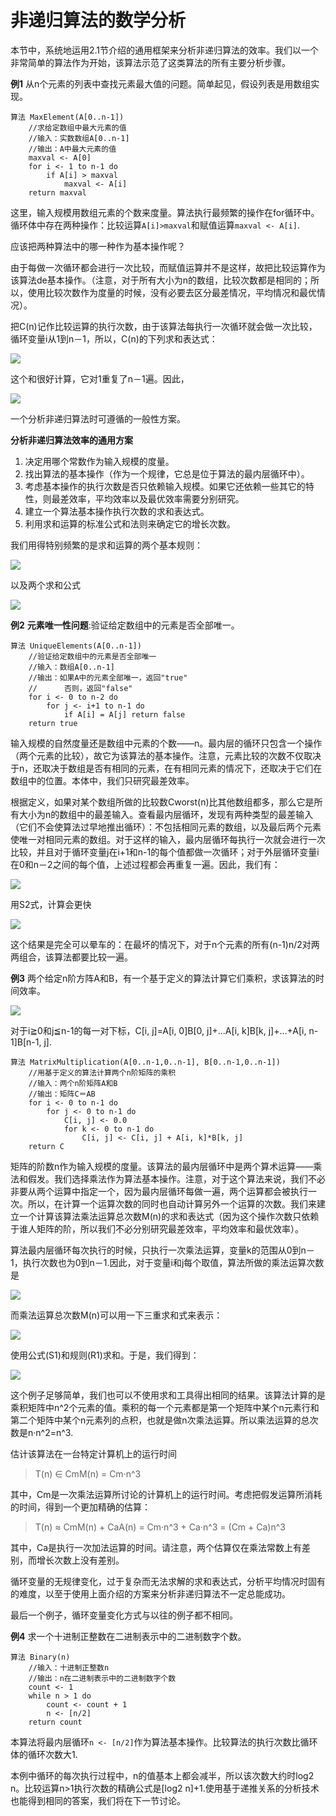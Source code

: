 非递归算法的数学分析
===================

本节中，系统地运用2.1节介绍的通用框架来分析非递归算法的效率。我们以一个非常简单的算法作为开始，该算法示范了这类算法的所有主要分析步骤。

**例1** 从n个元素的列表中查找元素最大值的问题。简单起见，假设列表是用数组实现。

```
算法 MaxElement(A[0..n-1])
    //求给定数组中最大元素的值
    //输入：实数数组A[0..n-1]
    //输出：A中最大元素的值
    maxval <- A[0]
    for i <- 1 to n-1 do
        if A[i] > maxval
            maxval <- A[i]
    return maxval
```

这里，输入规模用数组元素的个数来度量。算法执行最频繁的操作在for循环中。循环体中存在两种操作：比较运算`A[i]>maxval`和赋值运算`maxval <- A[i]`.

应该把两种算法中的哪一种作为基本操作呢？

由于每做一次循环都会进行一次比较，而赋值运算并不是这样，故把比较运算作为该算法de基本操作。（注意，对于所有大小为n的数组，比较次数都是相同的；所以，使用比较次数作为度量的时候，没有必要去区分最差情况，平均情况和最优情况）。

把C(n)记作比较运算的执行次数，由于该算法每执行一次循环就会做一次比较，循环变量i从1到n－1，所以，C(n)的下列求和表达式：

![](https://github.com/arcticlion/reading-lists/blob/master/Introduction%20to%20the%20Design%20and%20Analysis%20of%20Algorithms/02%20Fundamentals%20of%20the%20Analysis%20of%20Algorithm%20Efficiency/屏幕截图%202014-11-27%2015.20.33.png)

这个和很好计算，它对1重复了n－1遍。因此，

![](https://github.com/arcticlion/reading-lists/blob/master/Introduction%20to%20the%20Design%20and%20Analysis%20of%20Algorithms/02%20Fundamentals%20of%20the%20Analysis%20of%20Algorithm%20Efficiency/屏幕截图%202014-11-27%2015.21.15.png)

一个分析非递归算法时可遵循的一般性方案。

**分析非递归算法效率的通用方案**

1. 决定用哪个常数作为输入规模的度量。
2. 找出算法的基本操作（作为一个规律，它总是位于算法的最内层循环中）。
3. 考虑基本操作的执行次数是否只依赖输入规模。如果它还依赖一些其它的特性，则最差效率，平均效率以及最优效率需要分别研究。
4. 建立一个算法基本操作执行次数的求和表达式。
5. 利用求和运算的标准公式和法则来确定它的增长次数。

我们用得特别频繁的是求和运算的两个基本规则：

![](https://github.com/arcticlion/reading-lists/blob/master/Introduction%20to%20the%20Design%20and%20Analysis%20of%20Algorithms/02%20Fundamentals%20of%20the%20Analysis%20of%20Algorithm%20Efficiency/屏幕截图%202014-11-27%2015.27.41.png)

以及两个求和公式

![](https://github.com/arcticlion/reading-lists/blob/master/Introduction%20to%20the%20Design%20and%20Analysis%20of%20Algorithms/02%20Fundamentals%20of%20the%20Analysis%20of%20Algorithm%20Efficiency/屏幕截图%202014-11-27%2015.27.47.png)

**例2** **元素唯一性问题**:验证给定数组中的元素是否全部唯一。

```
算法 UniqueElements(A[0..n-1])
    //验证给定数组中的元素是否全部唯一
    //输入：数组A[0..n-1]
    //输出：如果A中的元素全部唯一，返回"true"
    //      否则，返回"false"
    for i <- 0 to n-2 do
        for j <- i+1 to n-1 do
            if A[i] = A[j] return false
    return true
```

输入规模的自然度量还是数组中元素的个数——n。最内层的循环只包含一个操作（两个元素的比较），故它为该算法的基本操作。注意，元素比较的次数不仅取决于n，还取决于数组是否有相同的元素，在有相同元素的情况下，还取决于它们在数组中的位置。本体中，我们只研究最差效率。

根据定义，如果对某个数组所做的比较数Cworst(n)比其他数组都多，那么它是所有大小为n的数组中的最差输入。查看最内层循环，发现有两种类型的最差输入（它们不会使算法过早地推出循环）：不包括相同元素的数组，以及最后两个元素使唯一对相同元素的数组。对于这样的输入，最内层循环每执行一次就会进行一次比较，并且对于循环变量j在i+1和n-1的每个值都做一次循环；对于外层循环变量i在0和n－2之间的每个值，上述过程都会再重复一遍。因此，我们有：

![](https://github.com/arcticlion/reading-lists/blob/master/Introduction%20to%20the%20Design%20and%20Analysis%20of%20Algorithms/02%20Fundamentals%20of%20the%20Analysis%20of%20Algorithm%20Efficiency/屏幕截图%202014-11-27%2015.35.28.png)

用S2式，计算会更快

![](https://github.com/arcticlion/reading-lists/blob/master/Introduction%20to%20the%20Design%20and%20Analysis%20of%20Algorithms/02%20Fundamentals%20of%20the%20Analysis%20of%20Algorithm%20Efficiency/屏幕截图%202014-11-27%2015.35.32.png)

这个结果是完全可以晕车的：在最坏的情况下，对于n个元素的所有(n-1)n/2对两两组合，该算法都要比较一遍。

**例3** 两个给定n阶方阵A和B，有一个基于定义的算法计算它们乘积，求该算法的时间效率。

![](https://github.com/arcticlion/reading-lists/blob/master/Introduction%20to%20the%20Design%20and%20Analysis%20of%20Algorithms/02%20Fundamentals%20of%20the%20Analysis%20of%20Algorithm%20Efficiency/屏幕截图%202014-11-27%2015.37.54.png)

对于i≧0和j≦n-1的每一对下标，C[i, j]=A[i, 0]B[0, j]+...A[i, k]B[k, j]+...+A[i, n-1]B[n-1, j].

```
算法 MatrixMultiplication(A[0..n-1,0..n-1], B[0..n-1,0..n-1])
    //用基于定义的算法计算两个n阶矩阵的乘积
    //输入：两个n阶矩阵A和B
    //输出：矩阵C＝AB
    for i <- 0 to n-1 do
        for j <- 0 to n-1 do
            C[i, j] <- 0.0
            for k <- 0 to n-1 do 
                C[i, j] <- C[i, j] + A[i, k]*B[k, j]
    return C
```

矩阵的阶数n作为输入规模的度量。该算法的最内层循环中是两个算术运算——乘法和假发。我们选择乘法作为算法基本操作。注意，对于这个算法来说，我们不必非要从两个运算中指定一个，因为最内层循环每做一遍，两个运算都会被执行一次。所以，在计算一个运算次数的同时也自动计算另外一个运算的次数。我们来建立一个计算该算法乘法运算总次数M(n)的求和表达式（因为这个操作次数只依赖于谁人矩阵的阶，所以我们不必分别研究最差效率，平均效率和最优效率）。

算法最内层循环每次执行的时候，只执行一次乘法运算，变量k的范围从0到n－1，执行次数也为0到n－1.因此，对于变量i和j每个取值，算法所做的乘法运算次数是

![](https://github.com/arcticlion/reading-lists/blob/master/Introduction%20to%20the%20Design%20and%20Analysis%20of%20Algorithms/02%20Fundamentals%20of%20the%20Analysis%20of%20Algorithm%20Efficiency/屏幕截图%202014-11-27%2015.46.53.png)

而乘法运算总次数M(n)可以用一下三重求和式来表示：

![](https://github.com/arcticlion/reading-lists/blob/master/Introduction%20to%20the%20Design%20and%20Analysis%20of%20Algorithms/02%20Fundamentals%20of%20the%20Analysis%20of%20Algorithm%20Efficiency/屏幕截图%202014-11-27%2015.49.23.png)

使用公式(S1)和规则(R1)求和。于是，我们得到：

![](https://github.com/arcticlion/reading-lists/blob/master/Introduction%20to%20the%20Design%20and%20Analysis%20of%20Algorithms/02%20Fundamentals%20of%20the%20Analysis%20of%20Algorithm%20Efficiency/屏幕截图%202014-11-27%2015.49.23(2).png)

这个例子足够简单，我们也可以不使用求和工具得出相同的结果。该算法计算的是乘积矩阵中n^2个元素的值。乘积的每一个元素都是第一个矩阵中某个n元素行和第二个矩阵中某个n元素列的点积，也就是做n次乘法运算。所以乘法运算的总次数是n·n^2=n^3.

估计该算法在一台特定计算机上的运行时间

> T(n) ∈ CmM(n) = Cm·n^3

其中，Cm是一次乘法运算所讨论的计算机上的运行时间。考虑把假发运算所消耗的时间，得到一个更加精确的估算：

> T(n) ≈ CmM(n) + CaA(n) = Cm·n^3 + Ca·n^3 = (Cm + Ca)n^3

其中，Ca是执行一次加法运算的时间。请注意，两个估算仅在乘法常数上有差别，而增长次数上没有差别。

循环变量的无规律变化，过于复杂而无法求解的求和表达式，分析平均情况时固有的难度，以至于使用上面介绍的方案来分析非递归算法不一定总能成功。

最后一个例子，循环变量变化方式与以往的例子都不相同。

**例4** 求一个十进制正整数在二进制表示中的二进制数字个数。

```
算法 Binary(n)
    //输入：十进制正整数n
    //输出：n在二进制表示中的二进制数字个数
    count <- 1
    while n > 1 do
        count <- count + 1
        n <- [n/2]
    return count
```

本算法将最内层循环`n <- [n/2]`作为算法基本操作。比较算法的执行次数比循环体的循环次数大1.

本例中循环的每次执行过程中，n的值基本上都会减半，所以该次数大约时log2 n。比较运算n>1执行次数的精确公式是[log2 n]+1.使用基于递推关系的分析技术也能得到相同的答案，我们将在下一节讨论。

